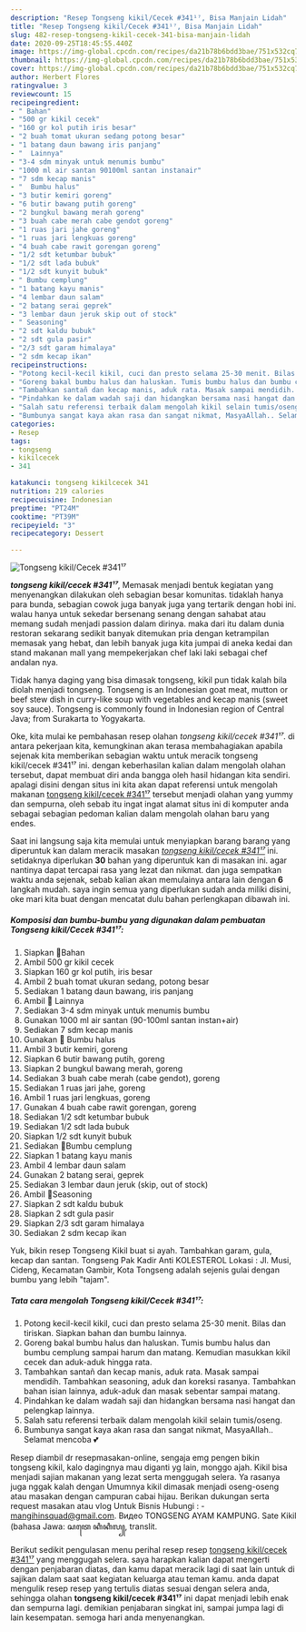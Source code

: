```yaml
---
description: "Resep Tongseng kikil/Cecek #341¹⁷, Bisa Manjain Lidah"
title: "Resep Tongseng kikil/Cecek #341¹⁷, Bisa Manjain Lidah"
slug: 482-resep-tongseng-kikil-cecek-341-bisa-manjain-lidah
date: 2020-09-25T18:45:55.440Z
image: https://img-global.cpcdn.com/recipes/da21b78b6bdd3bae/751x532cq70/tongseng-kikilcecek-341⁷-foto-resep-utama.jpg
thumbnail: https://img-global.cpcdn.com/recipes/da21b78b6bdd3bae/751x532cq70/tongseng-kikilcecek-341⁷-foto-resep-utama.jpg
cover: https://img-global.cpcdn.com/recipes/da21b78b6bdd3bae/751x532cq70/tongseng-kikilcecek-341⁷-foto-resep-utama.jpg
author: Herbert Flores
ratingvalue: 3
reviewcount: 15
recipeingredient:
- " Bahan"
- "500 gr kikil cecek"
- "160 gr kol putih iris besar"
- "2 buah tomat ukuran sedang potong besar"
- "1 batang daun bawang iris panjang"
- "  Lainnya"
- "3-4 sdm minyak untuk menumis bumbu"
- "1000 ml air santan 90100ml santan instanair"
- "7 sdm kecap manis"
- "  Bumbu halus"
- "3 butir kemiri goreng"
- "6 butir bawang putih goreng"
- "2 bungkul bawang merah goreng"
- "3 buah cabe merah cabe gendot goreng"
- "1 ruas jari jahe goreng"
- "1 ruas jari lengkuas goreng"
- "4 buah cabe rawit gorengan goreng"
- "1/2 sdt ketumbar bubuk"
- "1/2 sdt lada bubuk"
- "1/2 sdt kunyit bubuk"
- " Bumbu cemplung"
- "1 batang kayu manis"
- "4 lembar daun salam"
- "2 batang serai geprek"
- "3 lembar daun jeruk skip out of stock"
- " Seasoning"
- "2 sdt kaldu bubuk"
- "2 sdt gula pasir"
- "2/3 sdt garam himalaya"
- "2 sdm kecap ikan"
recipeinstructions:
- "Potong kecil-kecil kikil, cuci dan presto selama 25-30 menit. Bilas dan tiriskan. Siapkan bahan dan bumbu lainnya."
- "Goreng bakal bumbu halus dan haluskan. Tumis bumbu halus dan bumbu cemplung sampai harum dan matang. Kemudian masukkan kikil cecek dan aduk-aduk hingga rata."
- "Tambahkan santañ dan kecap manis, aduk rata. Masak sampai mendidih. Tambahkan seasoning, aduk dan koreksi rasanya. Tambahkan bahan isian lainnya, aduk-aduk dan masak sebentar sampai matang."
- "Pindahkan ke dalam wadah saji dan hidangkan bersama nasi hangat dan pelengkap lainnya."
- "Salah satu referensi terbaik dalam mengolah kikil selain tumis/oseng."
- "Bumbunya sangat kaya akan rasa dan sangat nikmat, MasyaAllah.. Selamat mencoba 💕"
categories:
- Resep
tags:
- tongseng
- kikilcecek
- 341

katakunci: tongseng kikilcecek 341 
nutrition: 219 calories
recipecuisine: Indonesian
preptime: "PT24M"
cooktime: "PT39M"
recipeyield: "3"
recipecategory: Dessert

---
```



![Tongseng kikil/Cecek #341¹⁷](https://img-global.cpcdn.com/recipes/da21b78b6bdd3bae/751x532cq70/tongseng-kikilcecek-341⁷-foto-resep-utama.jpg)

<b><i>tongseng kikil/cecek #341¹⁷</i></b>, Memasak menjadi bentuk kegiatan yang menyenangkan dilakukan oleh sebagian besar komunitas. tidaklah hanya para bunda, sebagian cowok juga banyak juga yang tertarik dengan hobi ini. walau hanya untuk sekedar bersenang senang dengan sahabat atau memang sudah menjadi passion dalam dirinya. maka dari itu dalam dunia restoran sekarang sedikit banyak ditemukan pria dengan ketrampilan memasak yang hebat, dan lebih banyak juga kita jumpai di aneka kedai dan stand makanan mall yang mempekerjakan chef laki laki sebagai chef andalan nya.

Tidak hanya daging yang bisa dimasak tongseng, kikil pun tidak kalah bila diolah menjadi tongseng. Tongseng is an Indonesian goat meat, mutton or beef stew dish in curry-like soup with vegetables and kecap manis (sweet soy sauce). Tongseng is commonly found in Indonesian region of Central Java; from Surakarta to Yogyakarta.

Oke, kita mulai ke pembahasan resep olahan <i>tongseng kikil/cecek #341¹⁷</i>. di antara pekerjaan kita, kemungkinan akan terasa membahagiakan apabila sejenak kita memberikan sebagian waktu untuk meracik tongseng kikil/cecek #341¹⁷ ini. dengan keberhasilan kalian dalam mengolah olahan tersebut, dapat membuat diri anda bangga oleh hasil hidangan kita sendiri. apalagi disini dengan situs ini kita akan dapat referensi untuk mengolah makanan <u>tongseng kikil/cecek #341¹⁷</u> tersebut menjadi olahan yang yummy dan sempurna, oleh sebab itu ingat ingat alamat situs ini di komputer anda sebagai sebagian pedoman kalian dalam mengolah olahan baru yang endes.


Saat ini langsung saja kita memulai untuk menyiapkan barang barang yang diperuntuk kan dalam meracik masakan <u><i>tongseng kikil/cecek #341¹⁷</i></u> ini. setidaknya diperlukan <b>30</b> bahan yang diperuntuk kan di masakan ini. agar nantinya dapat tercapai rasa yang lezat dan nikmat. dan juga sempatkan waktu anda sejenak, sebab kalian akan memulainya antara lain dengan <b>6</b> langkah mudah. saya ingin semua yang diperlukan sudah anda miliki disini, oke mari kita buat dengan mencatat dulu bahan perlengkapan dibawah ini.

<!--inarticleads1-->

##### Komposisi dan bumbu-bumbu yang digunakan dalam pembuatan Tongseng kikil/Cecek #341¹⁷:

1. Siapkan  🍒Bahan
1. Ambil 500 gr kikil cecek
1. Siapkan 160 gr kol putih, iris besar
1. Ambil 2 buah tomat ukuran sedang, potong besar
1. Sediakan 1 batang daun bawang, iris panjang
1. Ambil  🍒 Lainnya
1. Sediakan 3-4 sdm minyak untuk menumis bumbu
1. Gunakan 1000 ml air santan (90-100ml santan instan+air)
1. Sediakan 7 sdm kecap manis
1. Gunakan  🍒 Bumbu halus
1. Ambil 3 butir kemiri, goreng
1. Siapkan 6 butir bawang putih, goreng
1. Siapkan 2 bungkul bawang merah, goreng
1. Sediakan 3 buah cabe merah (cabe gendot), goreng
1. Sediakan 1 ruas jari jahe, goreng
1. Ambil 1 ruas jari lengkuas, goreng
1. Gunakan 4 buah cabe rawit gorengan, goreng
1. Sediakan 1/2 sdt ketumbar bubuk
1. Sediakan 1/2 sdt lada bubuk
1. Siapkan 1/2 sdt kunyit bubuk
1. Sediakan  🍒Bumbu cemplung
1. Siapkan 1 batang kayu manis
1. Ambil 4 lembar daun salam
1. Gunakan 2 batang serai, geprek
1. Sediakan 3 lembar daun jeruk (skip, out of stock)
1. Ambil  🍒Seasoning
1. Siapkan 2 sdt kaldu bubuk
1. Siapkan 2 sdt gula pasir
1. Siapkan 2/3 sdt garam himalaya
1. Sediakan 2 sdm kecap ikan


Yuk, bikin resep Tongseng Kikil buat si ayah. Tambahkan garam, gula, kecap dan santan. Tongseng Pak Kadir Anti KOLESTEROL Lokasi : Jl. Musi, Cideng, Kecamatan Gambir, Kota Tongseng adalah sejenis gulai dengan bumbu yang lebih &#34;tajam&#34;. 

<!--inarticleads2-->

##### Tata cara mengolah Tongseng kikil/Cecek #341¹⁷:

1. Potong kecil-kecil kikil, cuci dan presto selama 25-30 menit. Bilas dan tiriskan. Siapkan bahan dan bumbu lainnya.
1. Goreng bakal bumbu halus dan haluskan. Tumis bumbu halus dan bumbu cemplung sampai harum dan matang. Kemudian masukkan kikil cecek dan aduk-aduk hingga rata.
1. Tambahkan santañ dan kecap manis, aduk rata. Masak sampai mendidih. Tambahkan seasoning, aduk dan koreksi rasanya. Tambahkan bahan isian lainnya, aduk-aduk dan masak sebentar sampai matang.
1. Pindahkan ke dalam wadah saji dan hidangkan bersama nasi hangat dan pelengkap lainnya.
1. Salah satu referensi terbaik dalam mengolah kikil selain tumis/oseng.
1. Bumbunya sangat kaya akan rasa dan sangat nikmat, MasyaAllah.. Selamat mencoba 💕


Resep diambil dr resepmasakan-online, sengaja emg pengen bikin tongseng kikil, kalo dagingnya mau diganti yg lain, monggo ajah. Kikil bisa menjadi sajian makanan yang lezat serta menggugah selera. Ya rasanya juga nggak kalah dengan Umumnya kikil dimasak menjadi oseng-oseng atau masakan dengan campuran cabai hijau. Berikan dukungan serta request masakan atau vlog Untuk Bisnis Hubungi : - mangihinsquad@gmail.com. Видео TONGSENG AYAM KAMPUNG. Sate Kikil (bahasa Jawa: ꦱꦠꦺ ꦏꦶꦏꦶꦭ꧀, translit. 

Berikut sedikit pengulasan menu perihal resep resep <u>tongseng kikil/cecek #341¹⁷</u> yang menggugah selera. saya harapkan kalian dapat mengerti dengan penjabaran diatas, dan kamu dapat meracik lagi di saat lain untuk di sajikan dalam saat saat kegiatan keluarga atau teman kamu. anda dapat mengulik resep resep yang tertulis diatas sesuai dengan selera anda, sehingga olahan <b>tongseng kikil/cecek #341¹⁷</b> ini dapat menjadi lebih enak dan sempurna lagi. demikian penjabaran singkat ini, sampai jumpa lagi di lain kesempatan. semoga hari anda menyenangkan.
